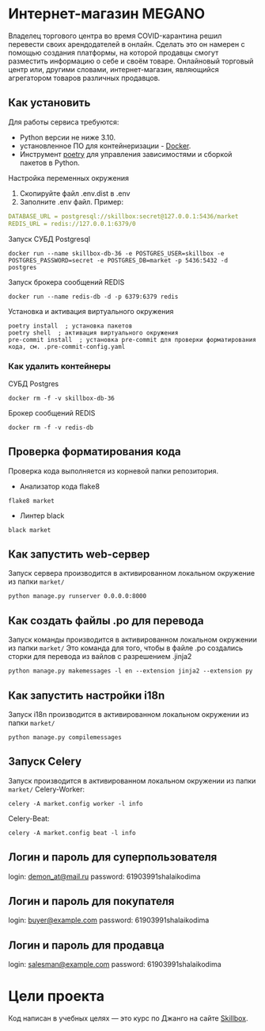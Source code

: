 # Интернет-магазин MEGANO
Владелец торгового центра во время COVID-карантина решил перевести своих арендодателей в онлайн. Сделать это он намерен с помощью создания платформы, на которой продавцы смогут разместить информацию о себе и своём товаре. Онлайновый торговый центр или, другими словами, интернет-магазин, являющийся агрегатором товаров различных продавцов.

## Как установить
Для работы сервиса требуются:
- Python версии не ниже 3.10.
- установленное ПО для контейнеризации - [Docker](https://docs.docker.com/engine/install/).
- Инструмент [poetry](https://python-poetry.org/) для управления зависимостями и сборкой пакетов в Python.

Настройка переменных окружения
1. Скопируйте файл .env.dist в .env
2. Заполните .env файл. Пример:
```yaml
DATABASE_URL = postgresql://skillbox:secret@127.0.0.1:5436/market
REDIS_URL = redis://127.0.0.1:6379/0
```

Запуск СУБД Postgresql
```shell
docker run --name skillbox-db-36 -e POSTGRES_USER=skillbox -e POSTGRES_PASSWORD=secret -e POSTGRES_DB=market -p 5436:5432 -d postgres
```
Запуск брокера сообщений REDIS
```shell
docker run --name redis-db -d -p 6379:6379 redis
```
Установка и активация виртуального окружения
```shell
poetry install  ; установка пакетов
poetry shell  ; активация виртуального окружения
pre-commit install  ; установка pre-commit для проверки форматирования кода, см. .pre-commit-config.yaml
```
### Как удалить контейнеры
СУБД Postgres
```shell
docker rm -f -v skillbox-db-36
```

Брокер сообщений REDIS
```shell
docker rm -f -v redis-db
```

## Проверка форматирования кода
Проверка кода выполняется из корневой папки репозитория.
* Анализатор кода flake8
```shell
flake8 market
```

* Линтер black
```shell
black market
```

## Как запустить web-сервер
Запуск сервера производится в активированном локальном окружение из папки `market/`
```shell
python manage.py runserver 0.0.0.0:8000
```

## Как создать файлы .po для перевода
Запуск команды производится в активированном локальном окружении из папки `market/`
Это команда для того, чтобы в файле .ро создались сторки для перевода из вайлов с разрешением .jinja2
```shell
python manage.py makemessages -l en --extension jinja2 --extension py
```


## Как запустить настройки i18n
Запуск i18n производится в активированном локальном окружении из папки `market/`
```shell
python manage.py compilemessages
```

## Запуск Celery
Запуск производится в активированном локальном окружении из папки `market/`
Celery-Worker:
```shell
celery -A market.config worker -l info
```
Celery-Beat:
```shell
celery -A market.config beat -l info
```


## Логин и пароль для суперпользователя
login: demon_at@mail.ru
password: 61903991shalaikodima
## Логин и пароль для покупателя
login: buyer@example.com
password: 61903991shalaikodima
## Логин и пароль для продавца
login: salesman@example.com
password: 61903991shalaikodima

# Цели проекта

Код написан в учебных целях — это курс по Джанго на сайте [Skillbox](https://go.skillbox.ru/education/course/django-framework).
